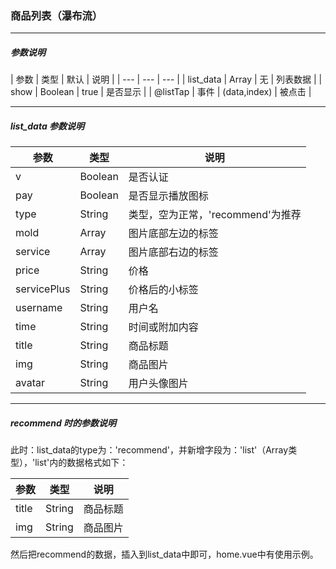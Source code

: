 ### 商品列表（瀑布流）

****

##### 参数说明

| 参数 | 类型 | 默认 | 说明 |
| --- | --- | --- |
| list_data | Array | 无 | 列表数据 |
| show | Boolean | true | 是否显示 |
| @listTap | 事件 | (data,index) | 被点击 |

****

##### list_data 参数说明

| 参数 | 类型 |  说明 |
| --- | --- | --- |
| v | Boolean | 是否认证 |
| pay | Boolean | 是否显示播放图标 |
| type | String | 类型，空为正常，'recommend'为推荐 |
| mold | Array | 图片底部左边的标签 |
| service | Array | 图片底部右边的标签 |
| price | String | 价格 |
| servicePlus | String | 价格后的小标签 |
| username | String | 用户名 |
| time | String | 时间或附加内容 |
| title | String | 商品标题 |
| img | String | 商品图片 |
| avatar | String | 用户头像图片 |

****

##### recommend 时的参数说明

此时：list_data的type为：'recommend'，并新增字段为：'list'（Array类型），'list'内的数据格式如下：

| 参数 | 类型 |  说明 |
| --- | --- | --- |
| title | String | 商品标题 |
| img | String | 商品图片 |

然后把recommend的数据，插入到list_data中即可，home.vue中有使用示例。
